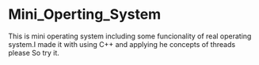 # Mini_Operting_System
This is mini operating system including some funcionality of real operating system.I made it with using C++ and applying he concepts of threads please  So try it.
